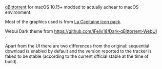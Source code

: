 [qBittorrent](https://github.com/qbittorrent/qBittorrent) for macOS 10.15+ modded to actually adhear to macOS environment.

Most of the graphics used is from [La Capitaine icon pack](https://github.com/keeferrourke/la-capitaine-icon-theme).

Webui Dark theme from https://github.com/iFelix18/Dark-qBittorrent-WebUI .

Apart from the UI there are two differences from the original: sequential download is enabled by default and the version reported to the tracker is faked to be stable (according to the current official stable at the time of build).
